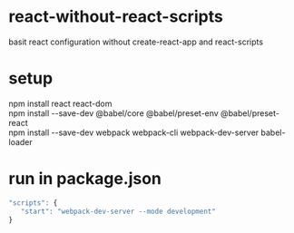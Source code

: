 # react-without-react-scripts
basit react configuration without create-react-app and react-scripts

# setup
npm install react react-dom  
npm install --save-dev @babel/core @babel/preset-env @babel/preset-react  
npm install --save-dev webpack webpack-cli webpack-dev-server babel-loader  

# run in package.json
```javascript
"scripts": {  
   "start": "webpack-dev-server --mode development"  
}  
```

